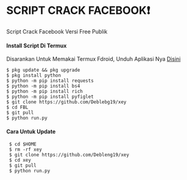 # SCRIPT CRACK FACEBOOK❗
Script Crack Facebook Versi Free Publik

#### Install Script Di Termux
 Disarankan Untuk Memakai Termux Fdroid, Unduh Aplikasi Nya [Disini](https://f-droid.org/repo/com.termux_118.apk)
 ```
 $ pkg update && pkg upgrade
 $ pkg install python
 $ python -m pip install requests
 $ python -m pip install bs4
 $ python -m pip install rich
 $ python -m pip install pyfiglet
 $ git clone https://github.com/Deblebg19/xey
 $ cd FBL
 $ git pull
 $ python run.py
 ```
#### Cara Untuk Update
 ```
  $ cd $HOME
  $ rm -rf xey
  $ git clone https://github.com/Debleng19/xey
  $ cd xey
  $ git pull
  $ python run.py
